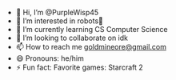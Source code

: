 - 👋 Hi, I’m @PurpleWisp45
- 👀 I’m interested in robots🤖
- 🌱 I’m currently learning CS Computer Science
- 💞️ I’m looking to collaborate on idk
- 📫 How to reach me goldmineore@gmail.com
- 😄 Pronouns: he/him
- ⚡ Fun fact: Favorite games: Starcraft 2

<!---
PurpleWisp45/PurpleWisp45 is a ✨ special ✨ repository because its `README.md` (this file) appears on your GitHub profile.
You can click the Preview link to take a look at your changes.
--->
